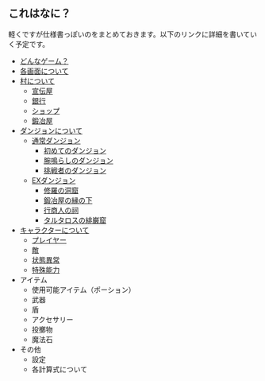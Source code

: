 ## これはなに？
軽くですが仕様書っぽいのをまとめておきます。以下のリンクに詳細を書いていく予定です。

- [どんなゲーム？](spec/WhatGame/README.md)
- [各画面について](spec/UI/README.md)
- [村について](spec/Village/README.md)
    - [宣伝屋](spec/Village/Publicity/README.md)
    - [銀行](spec/Village/Bank/README.md)
    - [ショップ](spec/Village/Shop/README.md)
    - [鍛冶屋](spec/Village/BlackSmith/README.md)
- [ダンジョンについて](spec/Dungeon/README.md)
    - [通常ダンジョン](spec/Dungeon/StoryDungeon/README.md)
        - [初めてのダンジョン](spec/Dungeon/StoryDungeon/ElementaryLevel/README.md)
        - [腕鳴らしのダンジョン](spec/Dungeon/StoryDungeon/IntermediateLevel/README.md)
        - [挑戦者のダンジョン](spec/Dungeon/StoryDungeon/AdvancedLevel/README.md)
    - [EXダンジョン](spec/Dungeon/ExtraDungeon/README.md)
        - [修羅の洞窟](spec/Dungeon/ExtraDungeon/CarnageCave/README.md)
        - [鍛冶屋の縁の下](spec/Dungeon/ExtraDungeon/BlackSmithEdge/README.md)
        - [行商人の祠](spec/Dungeon/ExtraDungeon/PeddlerTemple/README.md)
        - [タルタロスの緋巌窟](spec/Dungeon/ExtraDungeon/TartarusScarletCave/README.md)
- [キャラクターについて](spec/Character/README.md)
    - [プレイヤー](spec/Character/Player/README.md)
    - [敵](spec/Character/Enemy/README.md)
    - [状態異常](spec/Character/AbnormalStatus/README.md)
    - [特殊能力](spec/Character/Ability/README.md)
- アイテム
    - 使用可能アイテム（ポーション）
    - 武器
    - 盾
    - アクセサリー
    - 投擲物
    - 魔法石
- その他
    - 設定
    - 各計算式について
